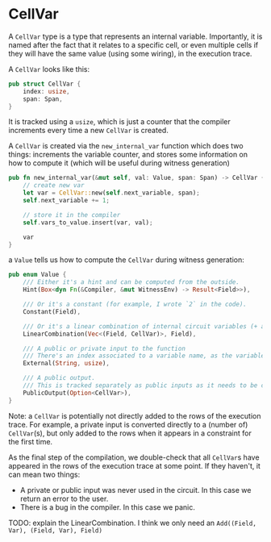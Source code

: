 # CellVar

A `CellVar` type is a type that represents an internal variable. Importantly, it is named after the fact that it relates to a specific cell, or even multiple cells if they will have the same value (using some wiring), in the execution trace.

A `CellVar` looks like this:

```rust
pub struct CellVar {
    index: usize,
    span: Span,
}
```

It is tracked using a `usize`, which is just a counter that the compiler increments every time a new `CellVar` is created.

A `CellVar` is created via the `new_internal_var` function which does two things: increments the variable counter, and stores some information on how to compute it (which will be useful during witness generation)

```rust
pub fn new_internal_var(&mut self, val: Value, span: Span) -> CellVar {
    // create new var
    let var = CellVar::new(self.next_variable, span);
    self.next_variable += 1;

    // store it in the compiler
    self.vars_to_value.insert(var, val);

    var
}
```

a `Value` tells us how to compute the `CellVar` during witness generation:

```rust
pub enum Value {
    /// Either it's a hint and can be computed from the outside.
    Hint(Box<dyn Fn(&Compiler, &mut WitnessEnv) -> Result<Field>>),

    /// Or it's a constant (for example, I wrote `2` in the code).
    Constant(Field),

    /// Or it's a linear combination of internal circuit variables (+ a constant).
    LinearCombination(Vec<(Field, CellVar)>, Field),

    /// A public or private input to the function
    /// There's an index associated to a variable name, as the variable could be composed of several field elements.
    External(String, usize),

    /// A public output.
    /// This is tracked separately as public inputs as it needs to be computed later.
    PublicOutput(Option<CellVar>),
}
```

Note: a `CellVar` is potentially not directly added to the rows of the execution trace. 
For example, a private input is converted directly to a (number of) `CellVar`(s), 
but only added to the rows when it appears in a constraint for the first time.

As the final step of the compilation, we double-check that all `CellVar`s have appeared in the rows of the execution trace at some point. If they haven't, it can mean two things:

* A private or public input was never used in the circuit. In this case we return an error to the user.
* There is a bug in the compiler. In this case we panic.

TODO: explain the LinearCombination. I think we only need an `Add((Field, Var), (Field, Var), Field)`
